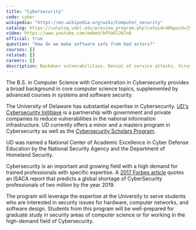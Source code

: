 ```yaml
---
title: "Cybersecurity"
code: cyber
wikipedia: "https://en.wikipedia.org/wiki/Computer_security"
catalog: https://catalog.udel.edu/preview_program.php?catoid=40&poid=29655
video: https://www.youtube.com/embed/bPVaOlJ6ln0
official: true
question: "How do we make software safe from bad actors?"
courses: []
related: []
careers: []
description: Backdoor vulnerabilities. Denial of service attacks. Viruses, worms, and cyberintrusions. Massive security breaches at major corporations, government facilities, and other institutions are announced on a regular basis. Is it any surprise that cybersecurity experts are among the most in-demand computer science professionals? Students in this concentration study the whole spectrum of vulnerabilities as well as countermeasures to defend against them. Learn how to design secure software/hardware systems and networks; explore intrusion detection, cryptographic protocols, firewalls, and access control, among other topics.
---
```


The B.S. in Computer Science with Concentration in Cybersecurity
provides a broad background in core computer science topics,
supplemented by advanced courses in systems and software security.

The University of Delaware has substantial expertise in Cybersecurity. [UD's Cybersecurity Inititiave](https://csi.udel.edu/) is a partnership with government and private companies to reduce vulnerabilities in the national information infrastructure.  UD currently offers a minor and a masters program in Cybersecurity as well as the [Cybersecurity Scholars Program](https://www.udel.edu/apply/undergraduate-admissions/enrichment-opportunities/cybersecurity-scholars/).

UD was named a National Center of Academic Excellence in Cyber Defense Education by the National Security Agency and the Department of Homeland Security.

Cybersecurity is an important and growing field with a high demand for
trained professionals with specific expertise.  A [2017 Forbes article](https://www.forbes.com/sites/jeffkauflin/2017/03/16/the-fast-growing-job-with-a-huge-skills-gap-cyber-security/)
quotes an ISACA report that predicts a global shortage of
CyberSecurity professionals of two million by the year 2019.

The program will leverage the expertise at the University to serve
students who are interested in security issues for hardware, computer
networks, and software design.  Students from this program will be
well-prepared for graduate study in security areas of computer science
or for working in the high-demand field of Cybersecurity.